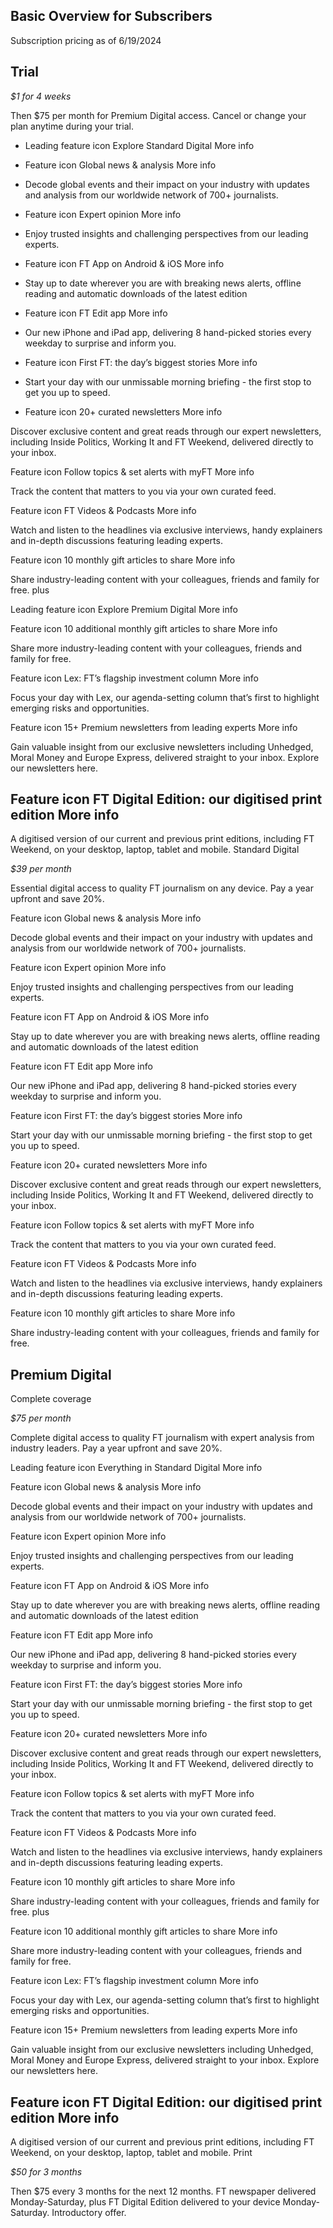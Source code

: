 Basic Overview for Subscribers
--
Subscription pricing as of 6/19/2024

## Trial
 
*$1 for 4 weeks*

Then $75 per month for Premium Digital access. Cancel or change your plan anytime during your trial.

- Leading feature icon Explore Standard Digital More info

- Feature icon Global news & analysis More info

- Decode global events and their impact on your industry with updates and analysis from our worldwide network of 700+ journalists.

- Feature icon Expert opinion More info

- Enjoy trusted insights and challenging perspectives from our leading experts.

- Feature icon FT App on Android & iOS More info

- Stay up to date wherever you are with breaking news alerts, offline reading and automatic downloads of the latest edition

- Feature icon FT Edit app More info

- Our new iPhone and iPad app, delivering 8 hand-picked stories every weekday to surprise and inform you.

- Feature icon First FT: the day’s biggest stories More info

- Start your day with our unmissable morning briefing - the first stop to get you up to speed.

- Feature icon 20+ curated newsletters More info

Discover exclusive content and great reads through our expert newsletters, including Inside Politics, Working It and FT Weekend, delivered directly to your inbox.

Feature icon Follow topics & set alerts with myFT More info

Track the content that matters to you via your own curated feed.

Feature icon FT Videos & Podcasts More info

Watch and listen to the headlines via exclusive interviews, handy explainers and in-depth discussions featuring leading experts.

Feature icon 10 monthly gift articles to share More info

Share industry-leading content with your colleagues, friends and family for free.
plus

Leading feature icon Explore Premium Digital More info

Feature icon 10 additional monthly gift articles to share More info

Share more industry-leading content with your colleagues, friends and family for free.

Feature icon Lex: FT’s flagship investment column More info

Focus your day with Lex, our agenda-setting column that’s first to highlight emerging risks and opportunities.

 

Feature icon 15+ Premium newsletters from leading experts More info

Gain valuable insight from our exclusive newsletters including Unhedged, Moral Money and Europe Express, delivered straight to your inbox. Explore our newsletters here.

## Feature icon FT Digital Edition: our digitised print edition More info

A digitised version of our current and previous print editions, including FT Weekend, on your desktop, laptop, tablet and mobile.
Standard Digital
 
*$39 per month*

Essential digital access to quality FT journalism on any device. Pay a year upfront and save 20%.

Feature icon Global news & analysis More info

Decode global events and their impact on your industry with updates and analysis from our worldwide network of 700+ journalists.

Feature icon Expert opinion More info

Enjoy trusted insights and challenging perspectives from our leading experts.

Feature icon FT App on Android & iOS More info

Stay up to date wherever you are with breaking news alerts, offline reading and automatic downloads of the latest edition

Feature icon FT Edit app More info

Our new iPhone and iPad app, delivering 8 hand-picked stories every weekday to surprise and inform you.

Feature icon First FT: the day’s biggest stories More info

Start your day with our unmissable morning briefing - the first stop to get you up to speed.

Feature icon 20+ curated newsletters More info

Discover exclusive content and great reads through our expert newsletters, including Inside Politics, Working It and FT Weekend, delivered directly to your inbox.

Feature icon Follow topics & set alerts with myFT More info

Track the content that matters to you via your own curated feed.

Feature icon FT Videos & Podcasts More info

Watch and listen to the headlines via exclusive interviews, handy explainers and in-depth discussions featuring leading experts.

Feature icon 10 monthly gift articles to share More info

Share industry-leading content with your colleagues, friends and family for free.

## Premium Digital
Complete coverage

*$75 per month*

Complete digital access to quality FT journalism with expert analysis from industry leaders. Pay a year upfront and save 20%.

Leading feature icon Everything in Standard Digital More info

Feature icon Global news & analysis More info

Decode global events and their impact on your industry with updates and analysis from our worldwide network of 700+ journalists.

Feature icon Expert opinion More info

Enjoy trusted insights and challenging perspectives from our leading experts.

Feature icon FT App on Android & iOS More info

Stay up to date wherever you are with breaking news alerts, offline reading and automatic downloads of the latest edition

Feature icon FT Edit app More info

Our new iPhone and iPad app, delivering 8 hand-picked stories every weekday to surprise and inform you.

Feature icon First FT: the day’s biggest stories More info

Start your day with our unmissable morning briefing - the first stop to get you up to speed.

Feature icon 20+ curated newsletters More info

Discover exclusive content and great reads through our expert newsletters, including Inside Politics, Working It and FT Weekend, delivered directly to your inbox.

Feature icon Follow topics & set alerts with myFT More info

Track the content that matters to you via your own curated feed.

Feature icon FT Videos & Podcasts More info

Watch and listen to the headlines via exclusive interviews, handy explainers and in-depth discussions featuring leading experts.

Feature icon 10 monthly gift articles to share More info

Share industry-leading content with your colleagues, friends and family for free.
plus

Feature icon 10 additional monthly gift articles to share More info

Share more industry-leading content with your colleagues, friends and family for free.

Feature icon Lex: FT’s flagship investment column More info

Focus your day with Lex, our agenda-setting column that’s first to highlight emerging risks and opportunities.

 

Feature icon 15+ Premium newsletters from leading experts More info

Gain valuable insight from our exclusive newsletters including Unhedged, Moral Money and Europe Express, delivered straight to your inbox. Explore our newsletters here.

## Feature icon FT Digital Edition: our digitised print edition More info

A digitised version of our current and previous print editions, including FT Weekend, on your desktop, laptop, tablet and mobile.
Print
 
*$50 for 3 months*

Then $75 every 3 months for the next 12 months. FT newspaper delivered Monday-Saturday, plus FT Digital Edition delivered to your device Monday-Saturday. Introductory offer.

